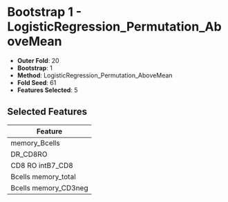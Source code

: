 # Bootstrap 1 - LogisticRegression_Permutation_AboveMean

- **Outer Fold**: 20
- **Bootstrap**: 1
- **Method**: LogisticRegression_Permutation_AboveMean
- **Fold Seed**: 61
- **Features Selected**: 5

## Selected Features

| Feature |
|---------|
| memory_Bcells |
| DR_CD8RO |
| CD8 RO intB7_CD8 |
| Bcells memory_total |
| Bcells memory_CD3neg |
